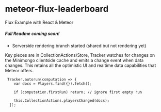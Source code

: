 # meteor-flux-leaderboard
Flux Example with React &amp; Meteor 

##### Full Readme coming soon!

- Serverside rendering branch started (shared but not rendering yet)


Key pieces are in CollectionActions/Store, Tracker watches for changes on the Minimongo clientside cache and emits a change event when data changes. This retains all the optimistic UI and realtime data capabilities that Meteor offers.

```
 Tracker.autorun(computation => {
    var docs = Players.find({}).fetch();
    
    if (computation.firstRun) return; // ignore first empty run
    
    this.CollectionActions.playersChanged(docs);
  });
```

